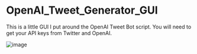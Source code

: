 # OpenAI_Tweet_Generator_GUI
This is a little GUI I put around the OpenAI Tweet Bot script. You will need to get your API keys from Twitter and OpenAI. 

![image](https://user-images.githubusercontent.com/12946325/211051999-b12926fd-82cb-4417-b6dc-d9db0f27dfde.png)
